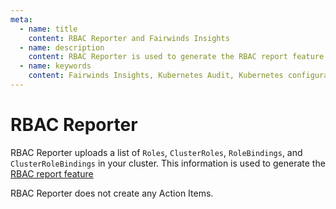 ```yaml
---
meta:
  - name: title
    content: RBAC Reporter and Fairwinds Insights
  - name: description
    content: RBAC Reporter is used to generate the RBAC report feature in Fairwinds Insights. Read the documentation.
  - name: keywords
    content: Fairwinds Insights, Kubernetes Audit, Kubernetes configuration validation, open source, RBAC Reporter
---
```


# RBAC Reporter
RBAC Reporter uploads a list of `Roles`, `ClusterRoles`, `RoleBindings`, and `ClusterRoleBindings`
in your cluster. This information is used to generate the [RBAC report feature](/features/rbac)

RBAC Reporter does not create any Action Items.
